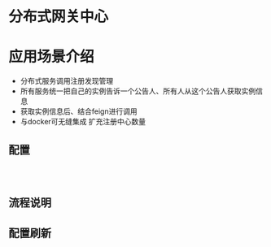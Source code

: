 # 分布式网关中心

# 应用场景介绍

*   分布式服务调用注册发现管理
*   所有服务统一把自己的实例告诉一个公告人、所有人从这个公告人获取实例信息
*   获取实例信息后、结合feign进行调用
*   与docker可无缝集成 扩充注册中心数量
## 配置

```yaml




```

## 流程说明

## 配置刷新


